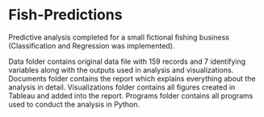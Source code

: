 # Fish-Predictions
Predictive analysis completed for a small fictional fishing business (Classification and Regression was implemented). 

Data folder contains original data file with 159 records and 7 identifying variables along with the outputs used in analysis and visualizations.
Documents folder contains the report which explains everything about the analysis in detail. 
Visualizations folder contains all figures created in Tableau and added into the report. 
Programs folder contains all programs used to conduct the analysis in Python. 
